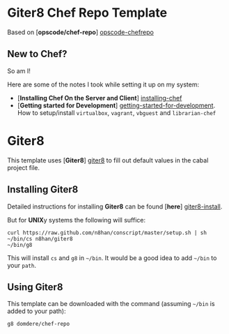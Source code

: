# Giter8 Chef Repo Template

Based on [**opscode/chef-repo**] [opscode-chefrepo]

## New to Chef?

So am I!

Here are some of the notes I took while setting it up on my system:

-   [**Installing Chef On the Server and Client**] [installing-chef]
-   [**Getting started for Development**] [getting-started-for-development].  How to setup/install `virtualbox`, `vagrant`, `vbguest` and `librarian-chef`

# Giter8

This template uses [**Giter8**] [giter8] to fill out default values in the cabal project file.

## Installing Giter8

Detailed instructions for installing **Giter8** can be found [**here**] [giter8-install].

But for **UNIX**y systems the following will suffice:

    curl https://raw.github.com/n8han/conscript/master/setup.sh | sh
    ~/bin/cs n8han/giter8
    ~/bin/g8

This will install `cs` and `g8` in `~/bin`.  It would be a good idea to add `~/bin` to your `path`.

## Using Giter8

This template can be downloaded with the command (assuming `~/bin` is added to your path):

    g8 domdere/chef-repo

[giter8]: https://github.com/n8han/giter8 "n8han/giter8 on github.com" 
[giter8-install]: https://github.com/n8han/giter8/blob/master/README.markdown#installation "Installation instructions for Giter8"
[opscode-chefrepo]: https://github.com/opscode/chef-repo.git "opscode/chef-repo on GitHub.com"
[installing-chef]: ./docs/InstallingChef.md "Installing Chef"
[getting-started-for-development]: ./docs/GettingStartedForDevelopment.md "Getting Started For Development"
